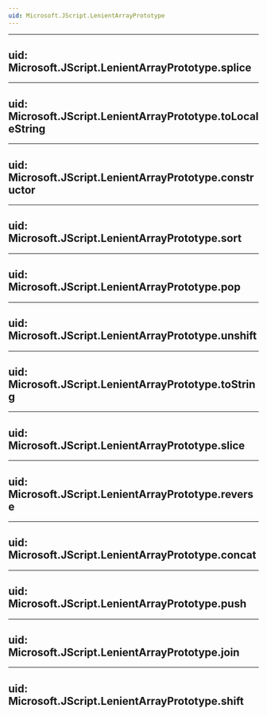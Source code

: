 ```yaml
---
uid: Microsoft.JScript.LenientArrayPrototype
---
```


---
uid: Microsoft.JScript.LenientArrayPrototype.splice
---

---
uid: Microsoft.JScript.LenientArrayPrototype.toLocaleString
---

---
uid: Microsoft.JScript.LenientArrayPrototype.constructor
---

---
uid: Microsoft.JScript.LenientArrayPrototype.sort
---

---
uid: Microsoft.JScript.LenientArrayPrototype.pop
---

---
uid: Microsoft.JScript.LenientArrayPrototype.unshift
---

---
uid: Microsoft.JScript.LenientArrayPrototype.toString
---

---
uid: Microsoft.JScript.LenientArrayPrototype.slice
---

---
uid: Microsoft.JScript.LenientArrayPrototype.reverse
---

---
uid: Microsoft.JScript.LenientArrayPrototype.concat
---

---
uid: Microsoft.JScript.LenientArrayPrototype.push
---

---
uid: Microsoft.JScript.LenientArrayPrototype.join
---

---
uid: Microsoft.JScript.LenientArrayPrototype.shift
---
